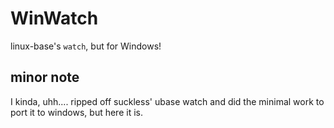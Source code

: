 # WinWatch

linux-base's `watch`, but for Windows!

## minor note

I kinda, uhh.... ripped off suckless' ubase watch and did the minimal work to port it to windows, but here it is.